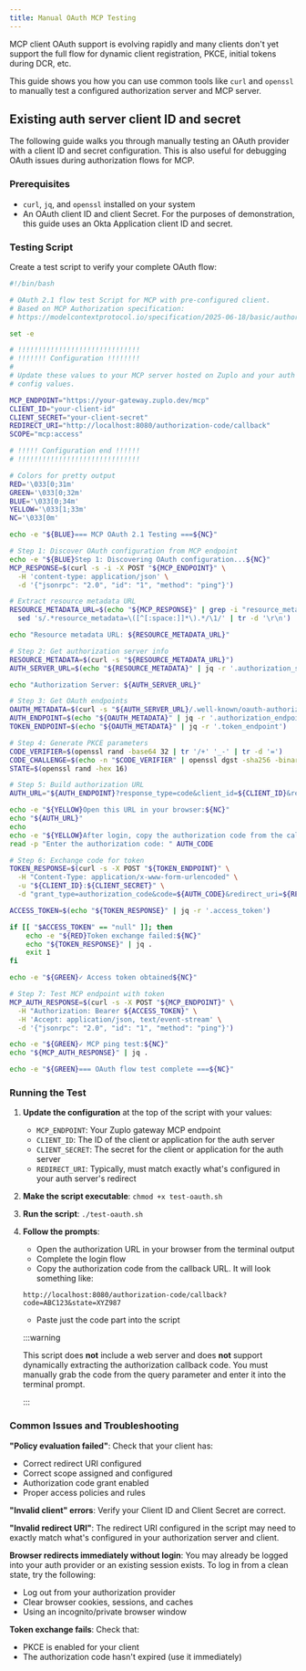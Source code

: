 ```yaml
---
title: Manual OAuth MCP Testing
---
```


MCP client OAuth support is evolving rapidly and many clients don't yet support
the full flow for dynamic client registration, PKCE, initial tokens during DCR,
etc.

This guide shows you how you can use common tools like `curl` and `openssl` to
manually test a configured authorization server and MCP server.

## Existing auth server client ID and secret

The following guide walks you through manually testing an OAuth provider with a
client ID and secret configuration. This is also useful for debugging OAuth
issues during authorization flows for MCP.

### Prerequisites

- `curl`, `jq`, and `openssl` installed on your system
- An OAuth client ID and client Secret. For the purposes of demonstration, this
  guide uses an Okta Application client ID and secret.

### Testing Script

Create a test script to verify your complete OAuth flow:

```bash
#!/bin/bash

# OAuth 2.1 flow test Script for MCP with pre-configured client.
# Based on MCP Authorization specification:
# https://modelcontextprotocol.io/specification/2025-06-18/basic/authorization

set -e

# !!!!!!!!!!!!!!!!!!!!!!!!!!!!!!
# !!!!!!! Configuration !!!!!!!!
#
# Update these values to your MCP server hosted on Zuplo and your auth provider
# config values.

MCP_ENDPOINT="https://your-gateway.zuplo.dev/mcp"
CLIENT_ID="your-client-id"
CLIENT_SECRET="your-client-secret"
REDIRECT_URI="http://localhost:8080/authorization-code/callback"
SCOPE="mcp:access"

# !!!!! Configuration end !!!!!!
# !!!!!!!!!!!!!!!!!!!!!!!!!!!!!!

# Colors for pretty output
RED='\033[0;31m'
GREEN='\033[0;32m'
BLUE='\033[0;34m'
YELLOW='\033[1;33m'
NC='\033[0m'

echo -e "${BLUE}=== MCP OAuth 2.1 Testing ===${NC}"

# Step 1: Discover OAuth configuration from MCP endpoint
echo -e "${BLUE}Step 1: Discovering OAuth configuration...${NC}"
MCP_RESPONSE=$(curl -s -i -X POST "${MCP_ENDPOINT}" \
  -H 'content-type: application/json' \
  -d '{"jsonrpc": "2.0", "id": "1", "method": "ping"}')

# Extract resource metadata URL
RESOURCE_METADATA_URL=$(echo "${MCP_RESPONSE}" | grep -i "resource_metadata=" | \
  sed 's/.*resource_metadata=\([^[:space:]]*\).*/\1/' | tr -d '\r\n')

echo "Resource metadata URL: ${RESOURCE_METADATA_URL}"

# Step 2: Get authorization server info
RESOURCE_METADATA=$(curl -s "${RESOURCE_METADATA_URL}")
AUTH_SERVER_URL=$(echo "${RESOURCE_METADATA}" | jq -r '.authorization_servers[0]')

echo "Authorization Server: ${AUTH_SERVER_URL}"

# Step 3: Get OAuth endpoints
OAUTH_METADATA=$(curl -s "${AUTH_SERVER_URL}/.well-known/oauth-authorization-server")
AUTH_ENDPOINT=$(echo "${OAUTH_METADATA}" | jq -r '.authorization_endpoint')
TOKEN_ENDPOINT=$(echo "${OAUTH_METADATA}" | jq -r '.token_endpoint')

# Step 4: Generate PKCE parameters
CODE_VERIFIER=$(openssl rand -base64 32 | tr '/+' '_-' | tr -d '=')
CODE_CHALLENGE=$(echo -n "$CODE_VERIFIER" | openssl dgst -sha256 -binary | openssl base64 | tr '/+' '_-' | tr -d '=')
STATE=$(openssl rand -hex 16)

# Step 5: Build authorization URL
AUTH_URL="${AUTH_ENDPOINT}?response_type=code&client_id=${CLIENT_ID}&redirect_uri=${REDIRECT_URI}&scope=${SCOPE}&state=${STATE}&code_challenge=${CODE_CHALLENGE}&code_challenge_method=S256"

echo -e "${YELLOW}Open this URL in your browser:${NC}"
echo "${AUTH_URL}"
echo
echo -e "${YELLOW}After login, copy the authorization code from the callback URL${NC}"
read -p "Enter the authorization code: " AUTH_CODE

# Step 6: Exchange code for token
TOKEN_RESPONSE=$(curl -s -X POST "${TOKEN_ENDPOINT}" \
  -H "Content-Type: application/x-www-form-urlencoded" \
  -u "${CLIENT_ID}:${CLIENT_SECRET}" \
  -d "grant_type=authorization_code&code=${AUTH_CODE}&redirect_uri=${REDIRECT_URI}&code_verifier=${CODE_VERIFIER}")

ACCESS_TOKEN=$(echo "${TOKEN_RESPONSE}" | jq -r '.access_token')

if [[ "$ACCESS_TOKEN" == "null" ]]; then
    echo -e "${RED}Token exchange failed:${NC}"
    echo "${TOKEN_RESPONSE}" | jq .
    exit 1
fi

echo -e "${GREEN}✓ Access token obtained${NC}"

# Step 7: Test MCP endpoint with token
MCP_AUTH_RESPONSE=$(curl -s -X POST "${MCP_ENDPOINT}" \
  -H "Authorization: Bearer ${ACCESS_TOKEN}" \
  -H 'Accept: application/json, text/event-stream' \
  -d '{"jsonrpc": "2.0", "id": "1", "method": "ping"}')

echo -e "${GREEN}✓ MCP ping test:${NC}"
echo "${MCP_AUTH_RESPONSE}" | jq .

echo -e "${GREEN}=== OAuth flow test complete ===${NC}"
```

### Running the Test

1. **Update the configuration** at the top of the script with your values:
   - `MCP_ENDPOINT`: Your Zuplo gateway MCP endpoint
   - `CLIENT_ID`: The ID of the client or application for the auth server
   - `CLIENT_SECRET`: The secret for the client or application for the auth
     server
   - `REDIRECT_URI`: Typically, must match exactly what's configured in your
     auth server's redirect

2. **Make the script executable**: `chmod +x test-oauth.sh`

3. **Run the script**: `./test-oauth.sh`

4. **Follow the prompts**:
   - Open the authorization URL in your browser from the terminal output
   - Complete the login flow
   - Copy the authorization code from the callback URL. It will look something
     like:

   ```
   http://localhost:8080/authorization-code/callback?code=ABC123&state=XYZ987
   ```

   - Paste just the code part into the script

   :::warning

   This script does **not** include a web server and does **not** support
   dynamically extracting the authorization callback code. You must manually
   grab the code from the query parameter and enter it into the terminal prompt.

   :::

### Common Issues and Troubleshooting

**"Policy evaluation failed"**: Check that your client has:

- Correct redirect URI configured
- Correct scope assigned and configured
- Authorization code grant enabled
- Proper access policies and rules

**"Invalid client" errors**: Verify your Client ID and Client Secret are
correct.

**"Invalid redirect URI"**: The redirect URI configured in the script may need
to exactly match what's configured in your authorization server and client.

**Browser redirects immediately without login**: You may already be logged into
your auth provider or an existing session exists. To log in from a clean state,
try the following:

- Log out from your authorization provider
- Clear browser cookies, sessions, and caches
- Using an incognito/private browser window

**Token exchange fails**: Check that:

- PKCE is enabled for your client
- The authorization code hasn't expired (use it immediately)
